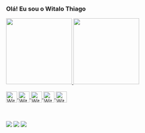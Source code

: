 ### Olá! Eu sou o Witalo Thiago

<div>
  <a href="https://github.com/WitaloThiago">
  <img height="180em" src="https://github-readme-stats.vercel.app/api?username=WitaloThiago&show_icons=true&theme=dark&include_all_commits=true&count_private=true"/>
  <img height="180em" src="https://github-readme-stats.vercel.app/api/top-langs/?username=WitaloThiago&layout=compact&langs_count=7&theme=dark"/>
</div>
 
  </div>
<div style="display: inline_block"><br>
  <img align="center" alt="Witalo-HTML" height="30"  src="https://img.shields.io/badge/HTML5-E34F26?style=for-the-badge&logo=html5&logoColor=white">
  <img align="center" alt="Witalo-CSS" height="30" w src="https://img.shields.io/badge/CSS3-1572B6?style=for-the-badge&logo=css3&logoColor=white">
   <img align="center" alt="Witalo-Boostrap" height="30" width="" src="https://img.shields.io/badge/Bootstrap-563D7C?style=for-the-badge&logo=bootstrap&logoColor=white">
  <img align="center" alt="Witalo-Js" height="30"  src="https://img.shields.io/badge/JavaScript-F7DF1E?style=for-the-badge&logo=javascript&logoColor=black">
  <img align="center" alt="Witalo-React" height="30" src="https://img.shields.io/badge/React-20232A?style=for-the-badge&logo=react&logoColor=61DAFB">
</div>

<div style="display: inline_block"><br><br><br>
  <a href="https://www.instagram.com/witalothiago01/" target="_blank"><img src="https://img.shields.io/badge/-Instagram-%23E4405F?style=for-the-badge&logo=instagram&logoColor=white" target="_blank"></a>
  <a href = "mailto:thiagowitalo86@gmail.com"><img src="https://img.shields.io/badge/Gmail-D14836?style=for-the-badge&logo=gmail&logoColor=white" target="_blank"></a>
  <a href="https://br.linkedin.com/in/witalo-thiago-6ba195213" target="_blank"><img src="https://img.shields.io/badge/-LinkedIn-%230077B5?style=for-the-badge&logo=linkedin&logoColor=white" target="_blank"></a> 
 </div>
 
